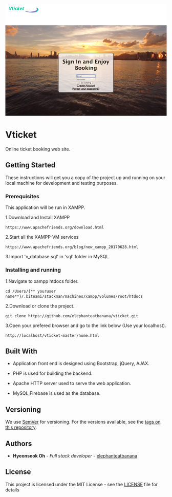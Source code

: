 ![Alt text](/category/images/main.png?raw=true "Optional Title")

# Vticket

Online ticket booking web site.

## Getting Started

These instructions will get you a copy of the project up and running on your local machine for development and testing purposes. 

### Prerequisites
This application will be run in XAMPP. 

1.Download and Install XAMPP

```
https://www.apachefriends.org/download.html
```

2.Start all the XAMPP-VM services

```
https://www.apachefriends.org/blog/new_xampp_20170628.html
```
3.Import 'v_database.sql' in 'sql' folder in MySQL

### Installing and running


1.Navigate to xampp htdocs folder.
```
cd /Users/{** youruser name**}/.bitnami/stackman/machines/xampp/volumes/root/htdocs
```

2.Download or clone the project.
```
git clone https://github.com/elephanteatbanana/vticket.git
```
3.Open your prefered browser and go to the link below (Use your localhost).

```
http://localhost/vticket-master/home.html

```





## Built With

* Application front end is designed using Bootstrap, jQuery, AJAX.

* PHP is used for building the backend.

* Apache HTTP server used to serve the web application.

* MySQL,Firebase is used as the database.



## Versioning

We use [SemVer](http://semver.org/) for versioning. For the versions available, see the [tags on this repository](https://github.com/elephanteatbanana/vticket/tags). 

## Authors

* **Hyeonseok Oh** - *Full stack developer* - [elephanteatbanana](https://github.com/elephanteatbanana)

## License

This project is licensed under the MIT License - see the [LICENSE](LICENSE) file for details


